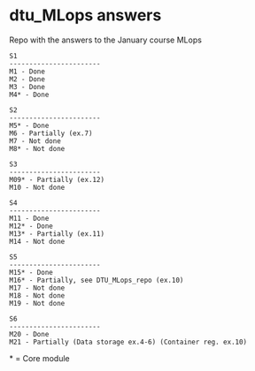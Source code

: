 # dtu_MLops answers
Repo with the answers to the January course MLops

    S1  
    -----------------------
    M1 - Done
    M2 - Done
    M3 - Done
    M4* - Done

    S2  
    ----------------------- 
    M5* - Done
    M6 - Partially (ex.7)
    M7 - Not done
    M8* - Not done

    S3  
    -----------------------
    M09* - Partially (ex.12)
    M10 - Not done

    S4  
    -----------------------
    M11 - Done
    M12* - Done
    M13* - Partially (ex.11)
    M14 - Not done

    S5  
    -----------------------
    M15* - Done
    M16* - Partially, see DTU_MLops_repo (ex.10)
    M17 - Not done
    M18 - Not done
    M19 - Not done

    S6
    -----------------------
    M20 - Done
    M21 - Partially (Data storage ex.4-6) (Container reg. ex.10)
\*  = Core module